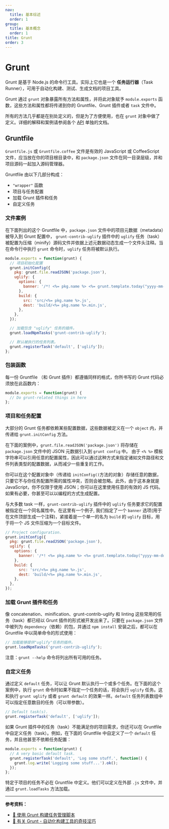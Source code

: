 ```yaml
---
nav:
  title: 基本综述
  order: 1
group:
  title: 基本概念
  order: 1
title: Grunt
order: 3
---
```


# Grunt

Grunt 是基于 Node.js 的命令行工具。实际上它也是一个 **任务运行器**（Task Runner），可用于自动化构建、测试、生成文档的项目工具。

Grunt 通过 `grunt` 对象暴露所有方法和属性，并将此对象赋予 `module.exports` 函数，这些方法和属性都将传递到你的 Gruntfile、Grunt 插件或者 `task` 文件中。

所有的方法几乎都是在别处定义的，但是为了方便使用，也在 `grunt` 对象中做了定义。详细的解释和案例请参阅各个 [API](https://www.gruntjs.net/api/grunt) 单独的文档。

## Gruntfile

`Gruntfile.js` 或 `Gruntfile.coffee` 文件是有效的 JavaScript 或 CoffeeScript 文件，应当放在你的项目根目录中，和 `package.json` 文件在同一目录层级，并和项目源码一起加入源码管理器。

Gruntfile 由以下几部分构成：

- `"wrapper"` 函数
- 项目与任务配置
- 加载 Grunt 插件和任务
- 自定义任务

### 文件案例

在下面列出的这个 Gruntfile 中，`package.json` 文件中的项目元数据（metadata）被导入到 Grunt 配置中， `grunt-contrib-uglify` 插件中的 `uglify` 任务（task）被配置为压缩（minify）源码文件并依据上述元数据动态生成一个文件头注释。当在命令行中执行 `grunt` 命令时，`uglify` 任务将被默认执行。

```js
module.exports = function(grunt) {
  // 项目初始化配置
  grunt.initConfig({
    pkg: grunt.file.readJSON('package.json'),
    uglify: {
      options: {
        banner: '/*! <%= pkg.name %> <%= grunt.template.today("yyyy-mm-dd") %> */\n',
      },
      build: {
        src: 'src/<%= pkg.name %>.js',
        dest: 'build/<%= pkg.name %>.min.js',
      },
    },
  });

  // 加载包含 "uglify" 任务的插件。
  grunt.loadNpmTasks('grunt-contrib-uglify');

  // 默认被执行的任务列表。
  grunt.registerTask('default', ['uglify']);
};
```

### 包装函数

每一份 Gruntfile （和 Grunt 插件）都遵循同样的格式，你所书写的 Grunt 代码必须放在此函数内：

```js
module.exports = function(grunt) {
  // Do grunt-related things in here
};
```

### 项目和任务配置

大部分的 Grunt 任务都依赖某些配置数据，这些数据被定义在一个 `object` 内，并传递给 `grunt.initConfig` 方法。

在下面的案例中，`grunt.file.readJSON('package.json')` 将存储在 `package.json` 文件中的 JSON 元数据引入到 `grunt config` 中。 由于 `<% %>` 模板字符串可以引用任意的配置属性，因此可以通过这种方式来指定诸如文件路径和文件列表类型的配置数据，从而减少一些重复的工作。

你可以在这个配置对象中（传递给 `initConfig()`方法的对象）存储任意的数据，只要它不与你任务配置所需的属性冲突，否则会被忽略。此外，由于这本身就是 JavaScript，你不仅限于使用 JSON；你可以在这里使用任意的有效的 JS 代码。如果有必要，你甚至可以以编程的方式生成配置。

与大多数 task 一样，`grunt-contrib-uglify` 插件中的 `uglify` 任务要求它的配置被指定在一个同名属性中。在这里有一个例子, 我们指定了一个 `banner` 选项(用于在文件顶部生成一个注释)，紧接着是一个单一的名为 `build` 的 `uglify` 目标，用于将一个 JS 文件压缩为一个目标文件。

```js
// Project configuration.
grunt.initConfig({
  pkg: grunt.file.readJSON('package.json'),
  uglify: {
    options: {
      banner: '/*! <%= pkg.name %> <%= grunt.template.today("yyyy-mm-dd") %> */\n',
    },
    build: {
      src: 'src/<%= pkg.name %>.js',
      dest: 'build/<%= pkg.name %>.min.js',
    },
  },
});
```

### 加载 Grunt 插件和任务

像 concatenation、minification、grunt-contrib-uglify 和 linting 这些常用的任务（task）都已经以 Grunt 插件的形式被开发出来了。只要在 `package.json` 文件中被列为 `dependency`（依赖）的包，并通过 `npm install` 安装之后，都可以在 Gruntfile 中以简单命令的形式使用：

```js
// 加载能够提供"uglify"任务的插件。
grunt.loadNpmTasks('grunt-contrib-uglify');
```

注意：`grunt --help` 命令将列出所有可用的任务。

### 自定义任务

通过定义 `default` 任务，可以让 Grunt 默认执行一个或多个任务。在下面的这个案例中，执行 `grunt` 命令时如果不指定一个任务的话，将会执行 `uglify` 任务。这和执行 `grunt uglify` 或者 `grunt default` 的效果一样。`default` 任务列表数组中可以指定任意数目的任务（可以带参数）。

```js
// Default task(s).
grunt.registerTask('default', ['uglify']);
```

如果 Grunt 插件中的任务（task）不能满足你的项目需求，你还可以在 Gruntfile 中自定义任务（task）。例如，在下面的 Gruntfile 中自定义了一个 `default` 任务，并且他甚至不依赖任务配置：

```js
module.exports = function(grunt) {
  // A very basic default task.
  grunt.registerTask('default', 'Log some stuff.', function() {
    grunt.log.write('Logging some stuff...').ok();
  });
};
```

特定于项目的任务不必在 Gruntfile 中定义。他们可以定义在外部 `.js` 文件中，并通过 `grunt.loadTasks` 方法加载。

---

**参考资料：**

- [📝 使用 Grunt 构建任务管理脚本](https://www.w3cplus.com/tools/writing-awesome-build-script-grunt.html)
- [📝 有关 Grunt - 自动化构建工具的奇技淫巧](https://segmentfault.com/a/1190000005029360)
